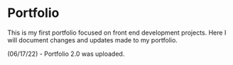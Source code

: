 # Portfolio
This is my first portfolio focused on front end development projects. Here I will document changes and updates made to my portfolio.

(06/17/22) - Portfolio 2.0 was uploaded.
